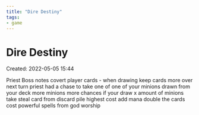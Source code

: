 ```yaml
---
title: "Dire Destiny"
tags:
- game
---
```

# Dire Destiny

Created: 2022-05-05 15:44  

Priest Boss notes
covert player cards - when drawing
keep cards more over next turn
priest had a chase to take one of one of your minions drawn from your deck
more minions more chances
if your draw x amount of minions
take 
steal card from discard pile
highest cost 
add mana double the cards cost
powerful spells from god
worship


